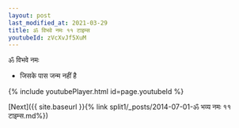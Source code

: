 ```yaml
---
layout: post
last_modified_at: 2021-03-29
title: ॐ विभवे नमः ११ टाइम्स
youtubeId: zVcXvJf5XuM
---
```

 
 
 ॐ विभवे नमः  
 
 -  जिसके पास जन्म नहीं है 
 
  
 
  
 
 
 
 
 
 


{% include youtubePlayer.html id=page.youtubeId %}
 
[Next]({{ site.baseurl }}{% link  split1/_posts/2014-07-01-ॐ भव्य नमः ११ टाइम्स.md%})
 
